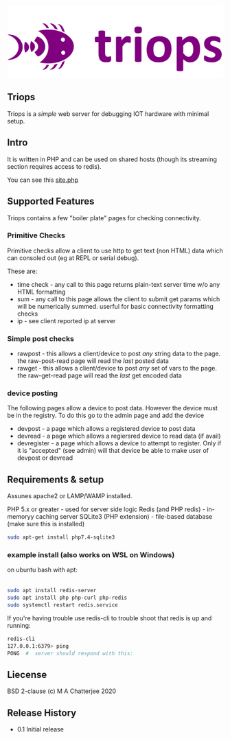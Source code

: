 
[![triops](./assets/triops-logo.png)](https://www.github.com/deftio/triops)

## Triops 

Triops is a *simple* web server for debugging IOT hardware with minimal setup.  


## Intro
It is written in PHP and can be used on shared hosts (though its streaming section requires access to redis).

You can see this [site.php](./pages/index.php)


## Supported Features

Triops contains a few "boiler plate" pages for checking connectivity.  

### Primitive Checks
Primitive checks allow a client to use http to get text (non HTML) data which can consoled out (eg at REPL or serial debug).

These are:
* time check - any call to this page returns plain-text server time w/o any HTML formatting
* sum - any call to this page allows the client to submit get params which will be numerically summed. userful for basic connectivity formatting checks
* ip - see client reported ip at server


### Simple post checks
* rawpost - this allows a client/device to post *any* string data to the page.  the raw-post-read page will read the *last* posted data
* rawget  - this allows a client/device to post *any* set of vars to the page.  the raw-get-read page will read the *last* get encoded data

### device posting
The following pages allow a device to post data.  However the device must be in the registry.  To do this go to the admin page and add the device


* devpost - a page which allows a registered device to post data
* devread - a page which allows a regiersred device to read data (if avail) 
* devregister - a page which allows a device to attempt to register.  Only if it is "accepted" (see admin) will that device be able to make user of devpost or devread

## Requirements & setup
Assunes apache2 or LAMP/WAMP installed.

PHP 5.x or greater - used for server side logic
Redis (and PHP redis) - in-memoryy caching server
SQLite3 (PHP extension) - file-based database (make sure this is installed)

```sh
sudo apt-get install php7.4-sqlite3
```


### example install (also works on WSL on Windows)
on ubuntu bash with apt:
```bash

sudo apt install redis-server
sudo apt install php php-curl php-redis 
sudo systemctl restart redis.service

```

If you're having trouble use redis-cli to trouble shoot that redis is up and running:
```bash
redis-cli
127.0.0.1:6379> ping
PONG  #  server should respond with this:
```

## Liecense
BSD 2-clause 
(c) M A Chatterjee 2020


## Release History  
* 0.1 Initial release  
  

